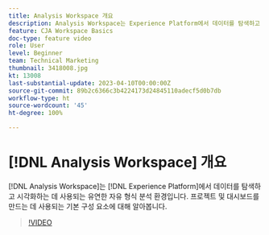 ```yaml
---
title: Analysis Workspace 개요
description: Analysis Workspace는 Experience Platform에서 데이터를 탐색하고 시각화하는 데 사용되는 유연한 자유 형식 분석 환경입니다.
feature: CJA Workspace Basics
doc-type: feature video
role: User
level: Beginner
team: Technical Marketing
thumbnail: 3418008.jpg
kt: 13008
last-substantial-update: 2023-04-10T00:00:00Z
source-git-commit: 89b2c6366c3b4224173d24845110adecf5d0b7db
workflow-type: ht
source-wordcount: '45'
ht-degree: 100%

---
```


# [!DNL Analysis Workspace] 개요

[!DNL Analysis Workspace]는 [!DNL Experience Platform]에서 데이터를 탐색하고 시각화하는 데 사용되는 유연한 자유 형식 분석 환경입니다. 프로젝트 및 대시보드를 만드는 데 사용되는 기본 구성 요소에 대해 알아봅니다.

>[!VIDEO](https://video.tv.adobe.com/v/3418008/?quality=12&learn=on)